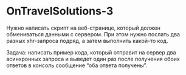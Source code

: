 # OnTravelSolutions-3

Нужно написать скрипт на веб-странице, который должен обмениваться данными с сервером. При этом нужно послать два разных xhr-запроса подряд, а затем выполнить какой-то код.

Задача: написать пример кода, который отправит на сервер два асинхронных запроса и выведет один раз после получения обоих ответов в консоль сообщение “оба ответа получены”.
